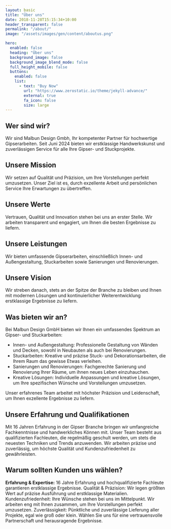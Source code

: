 ```yaml
---
layout: basic
title: "Über uns"
date: 2018-11-28T15:15:34+10:00
header_transparent: false
permalink: "/about/"
image: "/assets/images/gen/content/aboutus.png"

hero:
  enabled: false
  heading: "Über uns"
  background_image: false
  background_image_blend_mode: false
  full_height_mobile: false
  buttons:
    enabled: false
    list:
      - text: "Buy Now"
        url: "https://www.zerostatic.io/theme/jekyll-advance/"
        external: true
        fa_icon: false
        size: large
---
```

## Wer sind wir?

Wir sind Malbun Design Gmbh, Ihr kompetenter Partner für hochwertige Gipserarbeiten. Seit Juni 2024 bieten wir erstklassige Handwerkskunst und zuverlässigen Service für alle Ihre Gipser- und Stuckprojekte.

## Unsere Mission

Wir setzen auf Qualität und Präzision, um Ihre Vorstellungen perfekt umzusetzen. Unser Ziel ist es, durch exzellente Arbeit und persönlichen Service Ihre Erwartungen zu übertreffen.

## Unsere Werte

Vertrauen, Qualität und Innovation stehen bei uns an erster Stelle. Wir arbeiten transparent und engagiert, um Ihnen die besten Ergebnisse zu liefern.

## Unsere Leistungen

Wir bieten umfassende Gipserarbeiten, einschließlich Innen- und Außengestaltung, Stuckarbeiten sowie Sanierungen und Renovierungen.

## Unsere Vision

Wir streben danach, stets an der Spitze der Branche zu bleiben und Ihnen mit modernen Lösungen und kontinuierlicher Weiterentwicklung erstklassige Ergebnisse zu liefern.



## Was bieten wir an?

Bei Malbun Design GmbH bieten wir Ihnen ein umfassendes Spektrum an Gipser- und Stuckarbeiten:

- Innen- und Außengestaltung: Professionelle Gestaltung von Wänden und Decken, sowohl in Neubauten als auch bei Renovierungen.
- Stuckarbeiten: Kreative und präzise Stuck- und Dekorationsarbeiten, die Ihrem Raum das gewisse Etwas verleihen.
- Sanierungen und Renovierungen: Fachgerechte Sanierung und Renovierung Ihrer Räume, um ihnen neues Leben einzuhauchen.
- Kreative Lösungen: Individuelle Anpassungen und kreative Lösungen, um Ihre spezifischen Wünsche und Vorstellungen umzusetzen.

Unser erfahrenes Team arbeitet mit höchster Präzision und Leidenschaft, um Ihnen exzellente Ergebnisse zu liefern.



## Unsere Erfahrung und Qualifikationen

Mit 16 Jahren Erfahrung in der Gipser Branche bringen wir umfangreiche Fachkenntnisse und handwerkliches Können mit. Unser Team besteht aus qualifizierten Fachleuten, die regelmäßig geschult werden, um stets die neuesten Techniken und Trends anzuwenden. Wir arbeiten präzise und zuverlässig, um höchste Qualität und Kundenzufriedenheit zu gewährleisten.



## Warum sollten Kunden uns wählen?

**Erfahrung & Expertise:** 16 Jahre Erfahrung und hochqualifizierte Fachleute garantieren erstklassige Ergebnisse.
Qualität & Präzision: Wir legen größten Wert auf präzise Ausführung und erstklassige Materialien.
Kundenzufriedenheit: Ihre Wünsche stehen bei uns im Mittelpunkt. Wir arbeiten eng mit Ihnen zusammen, um Ihre Vorstellungen perfekt umzusetzen.
Zuverlässigkeit: Pünktliche und zuverlässige Lieferung aller Projekte, egal wie groß oder klein.
Wählen Sie uns für eine vertrauensvolle Partnerschaft und herausragende Ergebnisse.